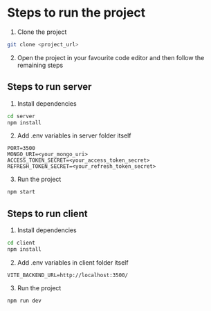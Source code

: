 # Steps to run the project

1. Clone the project

```bash
git clone <project_url>
```

2. Open the project in your favourite code editor and then follow the remaining steps

## Steps to run server

1. Install dependencies

```bash
cd server
npm install
```

2. Add .env variables in server folder itself

```.env
PORT=3500
MONGO_URI=<your_mongo_uri>
ACCESS_TOKEN_SECRET=<your_access_token_secret>
REFRESH_TOKEN_SECRET=<your_refresh_token_secret>
```

3. Run the project

```bash
npm start
```

## Steps to run client

1. Install dependencies

```bash
cd client
npm install
```

2. Add .env variables in client folder itself

```.env
VITE_BACKEND_URL=http://localhost:3500/
```

3. Run the project

```bash
npm run dev
```
